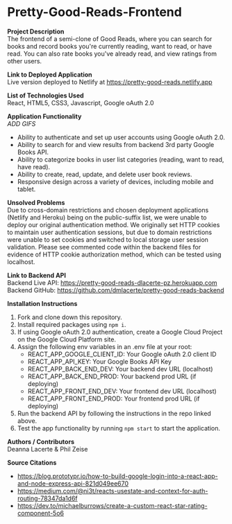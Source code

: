 # Pretty-Good-Reads-Frontend

**Project Description**<br />
The frontend of a semi-clone of Good Reads, where you can search for books and record books you're currently reading, want to read, or have read. You can also rate books you've already read, and view ratings from other users. 

**Link to Deployed Application**<br />
Live version deployed to Netlify at https://pretty-good-reads.netlify.app

**List of Technologies Used**<br />
React, HTML5, CSS3, Javascript, Google oAuth 2.0

**Application Functionality**<br />
*ADD GIFS*
- Ability to authenticate and set up user accounts using Google oAuth 2.0. 
- Ability to search for and view results from backend 3rd party Google Books API.
- Ability to categorize books in user list categories (reading, want to read, have read).
- Ability to create, read, update, and delete user book reviews.  
- Responsive design across a variety of devices, including mobile and tablet. 

**Unsolved Problems**<br />
Due to cross-domain restrictions and chosen deployment applications (Netlify and Heroku) being on the public-suffix list, we were unable to deploy our original authentication method. We originally set HTTP cookies to maintain user authentication sessions, but due to domain restrictions were unable to set cookies and switched to local storage user session validation. Please see commented code within the backend files for evidence of HTTP cookie authorization method, which can be tested using localhost. 

**Link to Backend API**<br />
Backend Live API: https://pretty-good-reads-dlacerte-pz.herokuapp.com<br />
Backend GitHub: https://github.com/dmlacerte/pretty-good-reads-backend

**Installation Instructions**<br />
1. Fork and clone down this repository.
2. Install required packages using `npm i`.
3. If using Google oAuth 2.0 authentication, create a Google Cloud Project on the Google Cloud Platform site. 
4. Assign the following env variables in an .env file at your root:
    - REACT_APP_GOOGLE_CLIENT_ID: Your Google oAuth 2.0 client ID 
    - REACT_APP_API_KEY: Your Google Books API Key
    - REACT_APP_BACK_END_DEV: Your backend dev URL (localhost)
    - REACT_APP_BACK_END_PROD: Your backend prod URL (if deploying)
    - REACT_APP_FRONT_END_DEV: Your frontend dev URL (localhost)
    - REACT_APP_FRONT_END_PROD: Your frontend prod URL (if deploying)
5. Run the backend API by following the instructions in the repo linked above. 
6. Test the app functionality by running `npm start` to start the application. 

**Authors / Contributors**<br />
Deanna Lacerte & Phil Zeise

**Source Citations**<br />
- https://blog.prototypr.io/how-to-build-google-login-into-a-react-app-and-node-express-api-821d049ee670
- https://medium.com/@ni3t/reacts-usestate-and-context-for-auth-routing-78347da1d6f
- https://dev.to/michaelburrows/create-a-custom-react-star-rating-component-5o6
